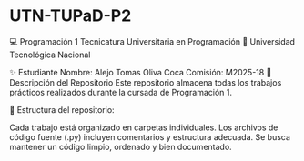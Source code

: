 # UTN-TUPaD-P2
💻 Programación 1
Tecnicatura Universitaria en Programación
📍 Universidad Tecnológica Nacional

✨ Estudiante
Nombre: Alejo Tomas Oliva Coca
Comisión: M2025-18
📂 Descripción del Repositorio
Este repositorio almacena todas los trabajos prácticos realizados durante la cursada de Programación 1.

📌 Estructura del repositorio:

Cada trabajo está organizado en carpetas individuales.
Los archivos de código fuente (.py) incluyen comentarios y estructura adecuada.
Se busca mantener un código limpio, ordenado y bien documentado.

